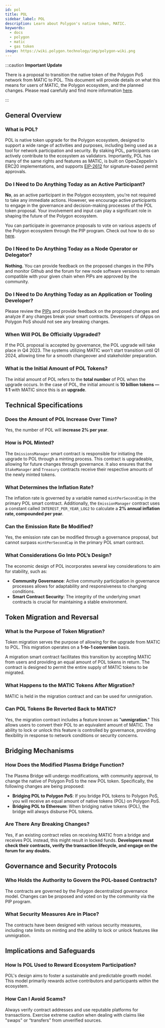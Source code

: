 ```yaml
---
id: pol
title: POL
sidebar_label: POL
description: Learn about Polygon's native token, MATIC.
keywords:
  - docs
  - polygon
  - matic
  - gas token
image: https://wiki.polygon.technology/img/polygon-wiki.png
---
```


:::caution **Important Update**

There is a proposal to transition the native token of the Polygon PoS network from MATIC to POL. This document will provide details on what this means for users of MATIC, the Polygon ecosystem, and the planned changes. Please read carefully and find more information [<ins>here</ins>](https://polygon.technology/blog/polygon-2-0-implementation-officially-begins-the-first-set-of-pips-polygon-improvement-proposals-released).

:::

## General Overview

### What is POL?

POL is native token upgrade for the Polygon ecosystem, designed to support a wide range of activities and purposes, 
including being used as a tool for network participation and security. By staking POL, participants can actively contribute 
to the ecosystem as validators. Importantly, POL has many of the same rights and features as MATIC, is built on OpenZeppelin's ERC20 
implementations, and supports [<ins>EIP-2612</ins>](https://eips.ethereum.org/EIPS/eip-2612) for signature-based permit approvals.

### Do I Need to Do Anything Today as an Active Participant?

**No**, as an active participant in the Polygon ecosystem, you're not required to take any immediate actions. However, we encourage active participants to engage in the governance and decision-making processes of the POL token proposal. Your involvement and input can play a significant role in shaping the future of the Polygon ecosystem.

You can participate in governance proposals to vote on various aspects of the Polygon ecosystem through the PIP program. Check out how to do so [<ins>here</ins>](/docs/category/proposals/).

### **Do** I Need to Do Anything Today **as a Node Operator or Delegator?**

**Nothing.** You can provide feedback on the proposed changes in the PIPs and monitor Github and the forum for new node software versions to remain compatible with your given chain when PIPs are approved by the community.

### **Do** I Need to Do Anything **Today as an Application or Tooling Developer?**

Please review the [<ins>PIPs</ins>](https://forum.polygon.technology/t/pip-17-polygon-ecosystem-token-pol/12912) and provide feedback on the proposed changes and analyze if any changes break your smart contracts. Developers of dApps on Polygon PoS should not see any breaking changes.

### When Will POL Be Officially Upgraded?

If the POL proposal is accepted by governance, the POL upgrade will take place in Q4 2023. The systems utilizing MATIC won't start transition until Q1 2024, allowing time for a smooth changeover and stakeholder preparation.

### What is the Initial Amount of POL Tokens?

The initial amount of POL refers to the **total number** of POL when the upgrade occurs. In the case of POL, the initial amount is **10 billion tokens — 1:1** with MATIC since this is an **upgrade**.

## Technical Specifications

### Does the Amount of POL Increase Over Time?

Yes, the number of POL will **increase 2% per year**.

### How is POL Minted?

The `EmissionsManager` smart contract is responsible for initiating the upgrade to POL through a minting process. This contract is upgradeable, allowing for future changes through governance. It also ensures that the `StakeManager` and `Treasury` contracts receive their respective amounts of the newly minted tokens.

### What Determines the Inflation Rate?

The inflation rate is governed by a variable named `mintPerSecondCap` in the primary POL smart contract. Additionally, the `EmissionManager` contract uses a constant called `INTEREST_PER_YEAR_LOG2` to calculate a **2% annual inflation rate, compounded per year**.

### Can the Emission Rate Be Modified?

Yes, the emission rate can be modified through a governance proposal, but cannot surpass `mintPerSecondCap` in the primary POL smart contract.

### What Considerations Go Into POL’s Design?

The economic design of POL incorporates several key considerations to aim for stability, such as:

- **Community Governance**: Active community participation in governance processes allows for adaptability and responsiveness to changing conditions.
- **Smart Contract Security**: The integrity of the underlying smart contracts is crucial for maintaining a stable environment.

## Token Migration and Reversal

### What Is the Purpose of Token Migration?

Token migration serves the purpose of allowing for the upgrade from MATIC to POL. This migration operates on a **1-to-1 conversion** basis. 

A migration smart contract facilitates this transition by accepting MATIC from users and providing an equal amount of POL tokens in return. The contract is designed to permit the entire supply of MATIC tokens to be migrated.

### What Happens to the MATIC Tokens After Migration?

MATIC is held in the migration contract and can be used for unmigration.

### Can POL Tokens Be Reverted Back to MATIC?

Yes, the migration contract includes a feature known as "**unmigration**." This allows users to convert their POL to an equivalent amount of MATIC. The ability to lock or unlock this feature is controlled by governance, providing flexibility in response to network conditions or security concerns.

## Bridging Mechanisms

### How Does the Modified Plasma Bridge Function?

The Plasma Bridge will undergo modifications, with community approval, to change the native of Polygon PoS to the new POL token. Specifically, the following changes are being proposed:

- **Bridging POL to Polygon PoS**: If you bridge POL tokens to Polygon PoS, you will receive an equal amount of native tokens (POL) on Polygon PoS.
- **Bridging POL to Ethereum**: When bridging native tokens (POL), the bridge will always disburse POL tokens.

### Are There Any Breaking Changes?

Yes, if an existing contract relies on receiving MATIC from a bridge and receives POL instead, this might result in locked funds. **Developers must check their contracts, verify the transaction lifecycle, and engage on the forum for any doubts.**

## Governance and Security Protocols

### Who Holds the Authority to Govern the POL-based Contracts?

The contracts are governed by the Polygon decentralized governance model. Changes can be proposed and voted on by the community via the PIP program.

### What Security Measures Are in Place?

The contracts have been designed with various security measures, including rate limits on minting and the ability to lock or unlock features like unmigration.

## Implications and Safeguards

### How Is POL Used to Reward Ecosystem Participation?

POL's design aims to foster a sustainable and predictable growth model. This model primarily rewards active contributors and participants within the ecosystem.

### How Can I Avoid Scams?

Always verify contract addresses and use reputable platforms for transactions. Exercise extreme caution when dealing with claims like "swaps" or “transfers” from unverified sources.
